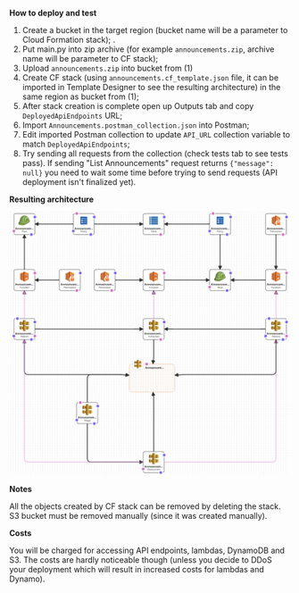 **How to deploy and test**

1. Create a bucket in the target region (bucket name will be a parameter to Cloud Formation stack); . 
2. Put main.py into zip archive (for example `announcements.zip`, archive name will be parameter to CF stack);
3. Upload `announcements.zip` into bucket from (1)
3. Create CF stack (using `announcements.cf_template.json` file, it can be imported in Template Designer to see the resulting architecture) in the same region as bucket from (1);
4. After stack creation is complete open up Outputs tab and copy `DeployedApiEndpoints` URL;
5. Import `Announcements.postman_collection.json` into Postman;
6. Edit imported Postman collection to update `API_URL` collection variable to match `DeployedApiEndpoints`;
7. Try sending all requests from the collection (check tests tab to see tests pass). If sending "List Announcements" request returns `{"message": null}` you need to wait some time before trying to send requests (API deployment isn't finalized yet).

**Resulting architecture**

![Architecture](./AnnouncementsArchitecture.png "Architecture")

**Notes**

All the objects created by CF stack can be removed by deleting the stack.
S3 bucket must be removed manually (since it was created manually).

**Costs**

You will be charged for accessing API endpoints, lambdas, DynamoDB and S3.
The costs are hardly noticeable though (unless you decide to DDoS your deployment which will result in increased costs for lambdas and Dynamo).
